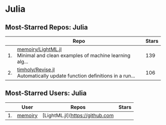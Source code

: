# Julia

## Most-Starred Repos: Julia

| | Repo | Stars |
|---|---|---|
| 1. | [memoiry/LightML.jl](https://github.com/memoiry/LightML.jl) <br/>Minimal and clean examples of machine learning alg... | 139 |
| 2. | [timholy/Revise.jl](https://github.com/timholy/Revise.jl) <br/>Automatically update function definitions in a run... | 106 |

## Most-Starred Users: Julia

| | User | Repos | Stars |
|---|---|---|---|
| 1. | [memoiry](https://github.com/memoiry)  | [LightML.jl](https://github.com